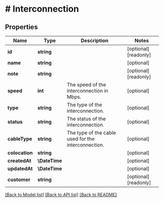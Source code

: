 # # Interconnection

## Properties

Name | Type | Description | Notes
------------ | ------------- | ------------- | -------------
**id** | **string** |  | [optional] [readonly]
**name** | **string** |  | [optional]
**note** | **string** |  | [optional] [readonly]
**speed** | **int** | The speed of the interconnection in Mbps. | [optional]
**type** | **string** | The type of the interconnection. | [optional]
**status** | **string** | The status of the interconnection. | [optional]
**cableType** | **string** | The type of the cable used for the interconnection. | [optional]
**colocation** | **string** |  | [optional]
**createdAt** | **\DateTime** |  | [optional]
**updatedAt** | **\DateTime** |  | [optional]
**customer** | **string** |  | [optional] [readonly]

[[Back to Model list]](../../README.md#models) [[Back to API list]](../../README.md#endpoints) [[Back to README]](../../README.md)
